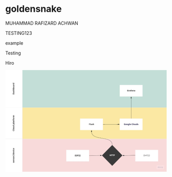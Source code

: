 # goldensnake

MUHAMMAD RAFIZARD ACHWAN

TESTING123

example

Testing

Hiro


![alt text](https://github.com/Ifahanf/goldensnake/blob/master/Swimlane%20Diagram.jpg?raw=true)
